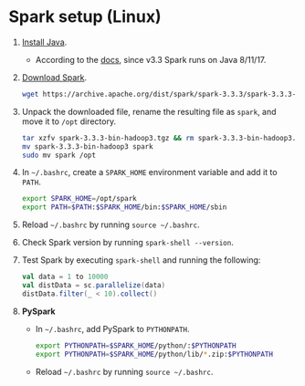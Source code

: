# Spark setup (Linux)

1. [Install Java](./java_setup.md).
    * According to the [docs](https://spark.apache.org/docs/3.3.3/), since v3.3 Spark runs on Java 8/11/17.

1. [Download Spark](https://archive.apache.org/dist/spark/).
    ```bash
    wget https://archive.apache.org/dist/spark/spark-3.3.3/spark-3.3.3-bin-hadoop3.tgz
    ```

1. Unpack the downloaded file, rename the resulting file as `spark`, and move it to `/opt` directory.
    ```bash
    tar xzfv spark-3.3.3-bin-hadoop3.tgz && rm spark-3.3.3-bin-hadoop3.tgz
    mv spark-3.3.3-bin-hadoop3 spark
    sudo mv spark /opt
    ```

1. In `~/.bashrc`, create a `SPARK_HOME` environment variable and add it to `PATH`.
    ```bash
    export SPARK_HOME=/opt/spark
    export PATH=$PATH:$SPARK_HOME/bin:$SPARK_HOME/sbin
    ```

1. Reload `~/.bashrc` by running `source ~/.bashrc`.

1. Check Spark version by running `spark-shell --version`.

1. Test Spark by executing `spark-shell` and running the following:
    ```scala
    val data = 1 to 10000
    val distData = sc.parallelize(data)
    distData.filter(_ < 10).collect()
    ```

1. **PySpark**
    * In `~/.bashrc`, add PySpark to `PYTHONPATH`.
        ```bash
        export PYTHONPATH=$SPARK_HOME/python/:$PYTHONPATH
        export PYTHONPATH=$SPARK_HOME/python/lib/*.zip:$PYTHONPATH
        ```
    * Reload `~/.bashrc` by running `source ~/.bashrc`.